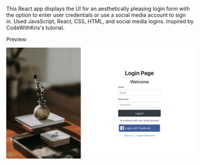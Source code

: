 This React app displays the UI for an aesthetically pleasing login form with the option to enter user credentials or use a social media account to sign in. Used JavaScript, React, CSS, HTML, and social media logins. Inspired by CodeWithKris's tutorial.


Preview:

<div style="text-align:center">
  <kbd>
  <img width="700" alt="login-form" src="https://github.com/codecaviette/login-app/blob/main/src/login-app.png">
  </kbd>
</div>
